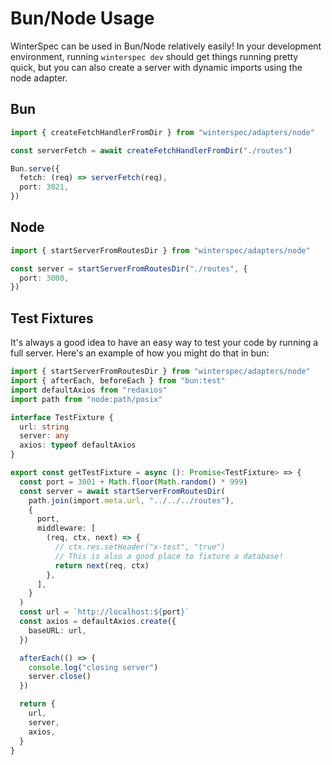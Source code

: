 # Bun/Node Usage

WinterSpec can be used in Bun/Node relatively easily! In your development environment,
running `winterspec dev` should get things running pretty quick, but you can also
create a server with dynamic imports using the node adapter.

## Bun

```ts
import { createFetchHandlerFromDir } from "winterspec/adapters/node"

const serverFetch = await createFetchHandlerFromDir("./routes")

Bun.serve({
  fetch: (req) => serverFetch(req),
  port: 3021,
})
```

## Node

```ts
import { startServerFromRoutesDir } from "winterspec/adapters/node"

const server = startServerFromRoutesDir("./routes", {
  port: 3000,
})
```

## Test Fixtures

It's always a good idea to have an easy way to test your code by running a full
server. Here's an example of how you might do that in bun:

```ts
import { startServerFromRoutesDir } from "winterspec/adapters/node"
import { afterEach, beforeEach } from "bun:test"
import defaultAxios from "redaxios"
import path from "node:path/posix"

interface TestFixture {
  url: string
  server: any
  axios: typeof defaultAxios
}

export const getTestFixture = async (): Promise<TestFixture> => {
  const port = 3001 + Math.floor(Math.random() * 999)
  const server = await startServerFromRoutesDir(
    path.join(import.meta.url, "../../../routes"),
    {
      port,
      middleware: [
        (req, ctx, next) => {
          // ctx.res.setHeader("x-test", "true")
          // This is also a good place to fixture a database!
          return next(req, ctx)
        },
      ],
    }
  )
  const url = `http://localhost:${port}`
  const axios = defaultAxios.create({
    baseURL: url,
  })

  afterEach(() => {
    console.log("closing server")
    server.close()
  })

  return {
    url,
    server,
    axios,
  }
}
```
